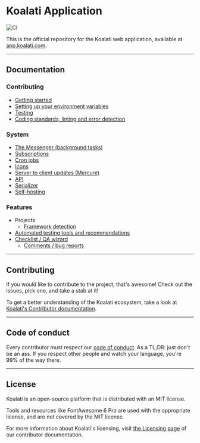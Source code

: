 # Koalati Application

![CI](https://github.com/koalatiapp/app/workflows/CI/badge.svg)

This is the official repository for the Koalati web application, available at [app.koalati.com](https://app.koalati.com).

---

## Documentation

### Contributing
  - [Getting started](docs/contributing/getting-started.md)
  - [Setting up your environment variables](docs/contributing/environment-variables.md)
  - [Testing](docs/contributing/testing.md)
  - [Coding standards, linting and error detection](docs/contributing/coding-standards.md)
### System
  - [The Messenger (background tasks)](docs/system/messenger.md)
  - [Subscriptions](docs/system/subscriptions.md)
  - [Cron jobs](docs/system/cronjobs.md)
  - [Icons](docs/system/icons.md)
  - [Server to client updates (Mercure)](docs/system/server-client-updates.md)
  - [API](docs/system/api.md)
  - [Serializer](docs/system/serializer.md)
  - [Self-hosting](docs/system/self-hosting.md)
### Features
  - Projects
    - [Framework detection](docs/features/project/framework-detection.md)
  - [Automated testing tools and recommendations](docs/features/testing/testing.md)
  - [Checklist / QA wizard](docs/features/checklist/checklist.md)
    - [Comments / bug reports](docs/features/checklist/comments.md)

---

## Contributing

If you would like to contribute to the project, that's awesome!
Check out the issues, pick one, and take a stab at it!

To get a better understanding of the Koalati ecosystem, take a look at [Koalati's Contributor documentation](https://docs.koalati.com/).

---

## Code of conduct

Every contributor must respect our [code of conduct](https://docs.koalati.com/code-of-conduct).
As a TL;DR: just don't be an ass. If you respect other people and watch your language, you're 99% of the way there.

---

## License

Koalati is an open-source platform that is distributed with an MIT license.

Tools and resources like FontAwesome 6 Pro are used with the appropriate license, and are not covered by the MIT license.

For more information about Koalati's licensing, visit [the Licensing page](https://docs.koalati.com/docs/licensing) of our contributor documentation.
